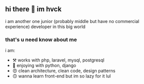 ## hi there 👋 im hvck
i am another one junior (probably middle but have no commercial experience) developer in this big world

<!--
**hvckxm/hvckxm** is a ✨ _special_ ✨ repository because its `README.md` (this file) appears on your GitHub profile.

Here are some ideas to get you started:

- 🔭 I’m currently working on ...
- 🌱 I’m currently learning ...
- 👯 I’m looking to collaborate on ...
- 🤔 I’m looking for help with ...
- 💬 Ask me about ...
- 📫 How to reach me: ...
- 😄 Pronouns: ...
- ⚡ Fun fact: ...
-->
### that's u need know about me
i am:
- ⚒ works with php, laravel, mysql, postgresql
- 🌚 enjoying with python, django
- 😍 clean architecture, clean code, design patterns
- 🙃 wanna learn front-end but im so lazy for it lul









